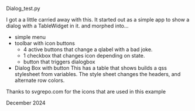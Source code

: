 
Dialog_test.py

I got a a little carried away with this. It started out as a simple app to show a 
dialog with a TableWidget in it. and morphed into...
- simple menu
- toolbar with icon buttons 
    - 4 active buttons that change a qlabel with a bad joke.
    - 1 checkbox that changes icon depending on state.
    - button that triggers dialogbox
- Dialog Box with button
    This has a table that shows builds a qss stylesheet from variables. 
    The style sheet changes the headers, and alternate row colors.

Thanks to svgrepo.com for the icons that are used in this example

December 2024
